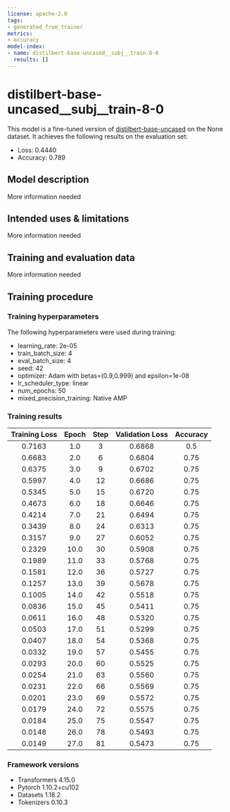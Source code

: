 ```yaml
---
license: apache-2.0
tags:
- generated_from_trainer
metrics:
- accuracy
model-index:
- name: distilbert-base-uncased__subj__train-8-0
  results: []
---
```


<!-- This model card has been generated automatically according to the information the Trainer had access to. You
should probably proofread and complete it, then remove this comment. -->

# distilbert-base-uncased__subj__train-8-0

This model is a fine-tuned version of [distilbert-base-uncased](https://huggingface.co/distilbert-base-uncased) on the None dataset.
It achieves the following results on the evaluation set:
- Loss: 0.4440
- Accuracy: 0.789

## Model description

More information needed

## Intended uses & limitations

More information needed

## Training and evaluation data

More information needed

## Training procedure

### Training hyperparameters

The following hyperparameters were used during training:
- learning_rate: 2e-05
- train_batch_size: 4
- eval_batch_size: 4
- seed: 42
- optimizer: Adam with betas=(0.9,0.999) and epsilon=1e-08
- lr_scheduler_type: linear
- num_epochs: 50
- mixed_precision_training: Native AMP

### Training results

| Training Loss | Epoch | Step | Validation Loss | Accuracy |
|:-------------:|:-----:|:----:|:---------------:|:--------:|
| 0.7163        | 1.0   | 3    | 0.6868          | 0.5      |
| 0.6683        | 2.0   | 6    | 0.6804          | 0.75     |
| 0.6375        | 3.0   | 9    | 0.6702          | 0.75     |
| 0.5997        | 4.0   | 12   | 0.6686          | 0.75     |
| 0.5345        | 5.0   | 15   | 0.6720          | 0.75     |
| 0.4673        | 6.0   | 18   | 0.6646          | 0.75     |
| 0.4214        | 7.0   | 21   | 0.6494          | 0.75     |
| 0.3439        | 8.0   | 24   | 0.6313          | 0.75     |
| 0.3157        | 9.0   | 27   | 0.6052          | 0.75     |
| 0.2329        | 10.0  | 30   | 0.5908          | 0.75     |
| 0.1989        | 11.0  | 33   | 0.5768          | 0.75     |
| 0.1581        | 12.0  | 36   | 0.5727          | 0.75     |
| 0.1257        | 13.0  | 39   | 0.5678          | 0.75     |
| 0.1005        | 14.0  | 42   | 0.5518          | 0.75     |
| 0.0836        | 15.0  | 45   | 0.5411          | 0.75     |
| 0.0611        | 16.0  | 48   | 0.5320          | 0.75     |
| 0.0503        | 17.0  | 51   | 0.5299          | 0.75     |
| 0.0407        | 18.0  | 54   | 0.5368          | 0.75     |
| 0.0332        | 19.0  | 57   | 0.5455          | 0.75     |
| 0.0293        | 20.0  | 60   | 0.5525          | 0.75     |
| 0.0254        | 21.0  | 63   | 0.5560          | 0.75     |
| 0.0231        | 22.0  | 66   | 0.5569          | 0.75     |
| 0.0201        | 23.0  | 69   | 0.5572          | 0.75     |
| 0.0179        | 24.0  | 72   | 0.5575          | 0.75     |
| 0.0184        | 25.0  | 75   | 0.5547          | 0.75     |
| 0.0148        | 26.0  | 78   | 0.5493          | 0.75     |
| 0.0149        | 27.0  | 81   | 0.5473          | 0.75     |


### Framework versions

- Transformers 4.15.0
- Pytorch 1.10.2+cu102
- Datasets 1.18.2
- Tokenizers 0.10.3

